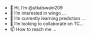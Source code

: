 - 👋 Hi, I’m @utkalswain209
- 👀 I’m interested in wingo ...
- 🌱 I’m currently learning  prediction ...
- 💞️ I’m looking to collaborate on TC...
- 📫 How to reach me ...

<!---
utkalswain209/utkalswain209 is a ✨ special ✨ repository because its `README.md` (this file) appears on your GitHub profile.
You can click the Preview link to take a look at your changes.
--->
